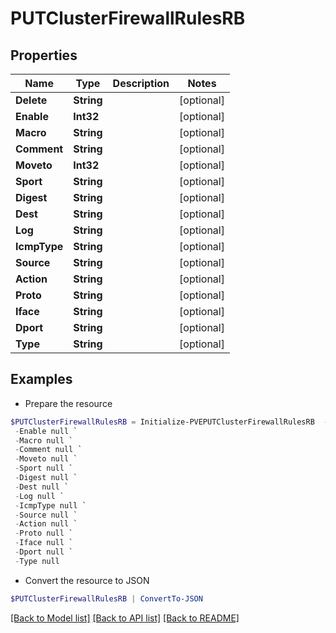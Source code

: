 # PUTClusterFirewallRulesRB
## Properties

Name | Type | Description | Notes
------------ | ------------- | ------------- | -------------
**Delete** | **String** |  | [optional] 
**Enable** | **Int32** |  | [optional] 
**Macro** | **String** |  | [optional] 
**Comment** | **String** |  | [optional] 
**Moveto** | **Int32** |  | [optional] 
**Sport** | **String** |  | [optional] 
**Digest** | **String** |  | [optional] 
**Dest** | **String** |  | [optional] 
**Log** | **String** |  | [optional] 
**IcmpType** | **String** |  | [optional] 
**Source** | **String** |  | [optional] 
**Action** | **String** |  | [optional] 
**Proto** | **String** |  | [optional] 
**Iface** | **String** |  | [optional] 
**Dport** | **String** |  | [optional] 
**Type** | **String** |  | [optional] 

## Examples

- Prepare the resource
```powershell
$PUTClusterFirewallRulesRB = Initialize-PVEPUTClusterFirewallRulesRB  -Delete null `
 -Enable null `
 -Macro null `
 -Comment null `
 -Moveto null `
 -Sport null `
 -Digest null `
 -Dest null `
 -Log null `
 -IcmpType null `
 -Source null `
 -Action null `
 -Proto null `
 -Iface null `
 -Dport null `
 -Type null
```

- Convert the resource to JSON
```powershell
$PUTClusterFirewallRulesRB | ConvertTo-JSON
```

[[Back to Model list]](../README.md#documentation-for-models) [[Back to API list]](../README.md#documentation-for-api-endpoints) [[Back to README]](../README.md)

